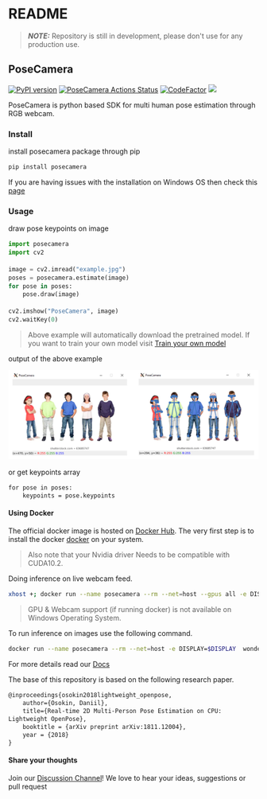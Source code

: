 # README

> _**NOTE:**_ Repository is still in development, please don't use for any production use.

## PoseCamera

[![PyPI version](https://badge.fury.io/py/posecamera.svg)](https://badge.fury.io/py/posecamera) [![PoseCamera Actions Status](https://github.com/Wonder-Tree/PoseCamera/workflows/build/badge.svg)](https://github.com/Wonder-Tree/PoseCamera/actions)  [![CodeFactor](https://www.codefactor.io/repository/github/wonder-tree/posecamera/badge)](https://www.codefactor.io/repository/github/wonder-tree/posecamera) [![](https://img.shields.io/badge/-Discussions-<COLOR>.svg)](https://github.com/Wonder-Tree/PoseCamera/discussions)

PoseCamera is python based SDK for multi human pose estimation through RGB webcam.

### Install

install posecamera package through pip

```python
pip install posecamera
```

If you are having issues with the installation on Windows OS then check this [page](https://wonder-tree.github.io/PoseCamera/#/pages/troubleshooting)

### Usage

draw pose keypoints on image

```python
import posecamera
import cv2

image = cv2.imread("example.jpg")
poses = posecamera.estimate(image)
for pose in poses:
    pose.draw(image)

cv2.imshow("PoseCamera", image)
cv2.waitKey(0)
```

> Above example will automatically download the pretrained model. If you want to train your own model visit [Train your own model](https://wonder-tree.github.io/PoseCamera/#/pages/training?id=training-on-your-own-data)

output of the above example

![](.gitbook/assets/output.png)

 

or get keypoints array

```text
for pose in poses:
    keypoints = pose.keypoints
```

#### Using Docker

The official docker image is hosted on [Docker Hub](https://hub.docker.com/r/wondertree/posecamera). The very first step is to install the docker [docker](https://docs.docker.com/get-docker/) on your system.

> Also note that your Nvidia driver Needs to be compatible with CUDA10.2.

Doing inference on live webcam feed.

```bash
xhost +; docker run --name posecamera --rm --net=host --gpus all -e DISPLAY=$DISPLAY --device=/dev/video0:/dev/video0 wondertree/posecamera --video=0
```

> GPU & Webcam support \(if running docker\) is not available on Windows Operating System.

To run inference on images use the following command.

```bash
docker run --name posecamera --rm --net=host -e DISPLAY=$DISPLAY  wondertree/posecamera --images ./tmp/female_pose.jpg --cpu
```

For more details read our [Docs](https://wonder-tree.github.io/PoseCamera)

The base of this repository is based on the following research paper.

```text
@inproceedings{osokin2018lightweight_openpose,
    author={Osokin, Daniil},
    title={Real-time 2D Multi-Person Pose Estimation on CPU: Lightweight OpenPose},
    booktitle = {arXiv preprint arXiv:1811.12004},
    year = {2018}
}
```

#### Share your thoughts

Join our [Discussion Channel](https://github.com/Wonder-Tree/PoseCamera/discussions)! We love to hear your ideas, suggestions or pull request

